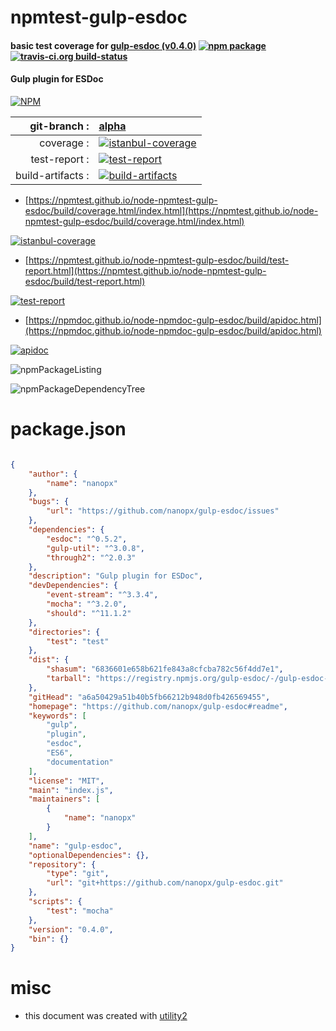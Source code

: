# npmtest-gulp-esdoc

#### basic test coverage for  [gulp-esdoc (v0.4.0)](https://github.com/nanopx/gulp-esdoc#readme)  [![npm package](https://img.shields.io/npm/v/npmtest-gulp-esdoc.svg?style=flat-square)](https://www.npmjs.org/package/npmtest-gulp-esdoc) [![travis-ci.org build-status](https://api.travis-ci.org/npmtest/node-npmtest-gulp-esdoc.svg)](https://travis-ci.org/npmtest/node-npmtest-gulp-esdoc)

#### Gulp plugin for ESDoc

[![NPM](https://nodei.co/npm/gulp-esdoc.png?downloads=true&downloadRank=true&stars=true)](https://www.npmjs.com/package/gulp-esdoc)

| git-branch : | [alpha](https://github.com/npmtest/node-npmtest-gulp-esdoc/tree/alpha)|
|--:|:--|
| coverage : | [![istanbul-coverage](https://npmtest.github.io/node-npmtest-gulp-esdoc/build/coverage.badge.svg)](https://npmtest.github.io/node-npmtest-gulp-esdoc/build/coverage.html/index.html)|
| test-report : | [![test-report](https://npmtest.github.io/node-npmtest-gulp-esdoc/build/test-report.badge.svg)](https://npmtest.github.io/node-npmtest-gulp-esdoc/build/test-report.html)|
| build-artifacts : | [![build-artifacts](https://npmtest.github.io/node-npmtest-gulp-esdoc/glyphicons_144_folder_open.png)](https://github.com/npmtest/node-npmtest-gulp-esdoc/tree/gh-pages/build)|

- [https://npmtest.github.io/node-npmtest-gulp-esdoc/build/coverage.html/index.html](https://npmtest.github.io/node-npmtest-gulp-esdoc/build/coverage.html/index.html)

[![istanbul-coverage](https://npmtest.github.io/node-npmtest-gulp-esdoc/build/screenCapture.buildCi.browser.%252Ftmp%252Fbuild%252Fcoverage.lib.html.png)](https://npmtest.github.io/node-npmtest-gulp-esdoc/build/coverage.html/index.html)

- [https://npmtest.github.io/node-npmtest-gulp-esdoc/build/test-report.html](https://npmtest.github.io/node-npmtest-gulp-esdoc/build/test-report.html)

[![test-report](https://npmtest.github.io/node-npmtest-gulp-esdoc/build/screenCapture.buildCi.browser.%252Ftmp%252Fbuild%252Ftest-report.html.png)](https://npmtest.github.io/node-npmtest-gulp-esdoc/build/test-report.html)

- [https://npmdoc.github.io/node-npmdoc-gulp-esdoc/build/apidoc.html](https://npmdoc.github.io/node-npmdoc-gulp-esdoc/build/apidoc.html)

[![apidoc](https://npmdoc.github.io/node-npmdoc-gulp-esdoc/build/screenCapture.buildCi.browser.%252Ftmp%252Fbuild%252Fapidoc.html.png)](https://npmdoc.github.io/node-npmdoc-gulp-esdoc/build/apidoc.html)

![npmPackageListing](https://npmtest.github.io/node-npmtest-gulp-esdoc/build/screenCapture.npmPackageListing.svg)

![npmPackageDependencyTree](https://npmtest.github.io/node-npmtest-gulp-esdoc/build/screenCapture.npmPackageDependencyTree.svg)



# package.json

```json

{
    "author": {
        "name": "nanopx"
    },
    "bugs": {
        "url": "https://github.com/nanopx/gulp-esdoc/issues"
    },
    "dependencies": {
        "esdoc": "^0.5.2",
        "gulp-util": "^3.0.8",
        "through2": "^2.0.3"
    },
    "description": "Gulp plugin for ESDoc",
    "devDependencies": {
        "event-stream": "^3.3.4",
        "mocha": "^3.2.0",
        "should": "^11.1.2"
    },
    "directories": {
        "test": "test"
    },
    "dist": {
        "shasum": "6836601e658b621fe843a8cfcba782c56f4dd7e1",
        "tarball": "https://registry.npmjs.org/gulp-esdoc/-/gulp-esdoc-0.4.0.tgz"
    },
    "gitHead": "a6a50429a51b40b5fb66212b948d0fb426569455",
    "homepage": "https://github.com/nanopx/gulp-esdoc#readme",
    "keywords": [
        "gulp",
        "plugin",
        "esdoc",
        "ES6",
        "documentation"
    ],
    "license": "MIT",
    "main": "index.js",
    "maintainers": [
        {
            "name": "nanopx"
        }
    ],
    "name": "gulp-esdoc",
    "optionalDependencies": {},
    "repository": {
        "type": "git",
        "url": "git+https://github.com/nanopx/gulp-esdoc.git"
    },
    "scripts": {
        "test": "mocha"
    },
    "version": "0.4.0",
    "bin": {}
}
```



# misc
- this document was created with [utility2](https://github.com/kaizhu256/node-utility2)
